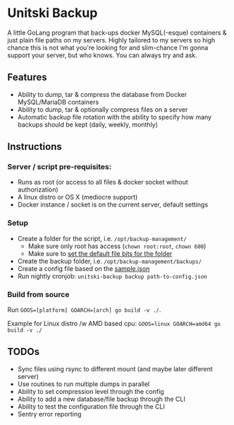 # Unitski Backup

A little GoLang program that back-ups docker MySQL(-esque) containers & just plain file paths on my servers. Highly
tailored to my servers so high chance this is not what you're looking for and slim-chance I'm gonna support your server,
but who knows. You can always try and ask.

## Features

- Ability to dump, tar & compress the database from Docker MySQL/MariaDB containers
- Ability to dump, tar & optionally compress files on a server
- Automatic backup file rotation with the ability to specify how many backups should be kept (daily, weekly, monthly)

## Instructions

### Server / script pre-requisites:

- Runs as root (or access to all files & docker socket without authorization)
- A linux distro or OS X (mediocre support)
- Docker instance / socket is on the current server, default settings

### Setup

- Create a folder for the script, i.e. `/opt/backup-management/`
    - Make sure only root has access (`chown root:root`, `chown 600`)
    - Make sure
      to [set the default file bits for the folder](https://unix.stackexchange.com/questions/1314/how-to-set-default-file-permissions-for-all-folders-files-in-a-directory)
- Create the backup folder, i.e. `/opt/backup-management/backups/`
- Create a config file based on the [sample.json](sample.json)
- Run nightly cronjob: `unitski-backup backup path-to-config.json`

### Build from source

Run `GOOS=[platform] GOARCH=[arch] go build -v ./`.

Example for Linux distro /w AMD based cpu: `GOOS=linux GOARCH=amd64 go build -v ./`

## TODOs

- Sync files using rsync to different mount (and maybe later different server)
- Use routines to run multiple dumps in parallel
- Ability to set compression level through the config
- Ability to add a new database/file backup through the CLI
- Ability to test the configuration file through the CLI
- Sentry error reporting